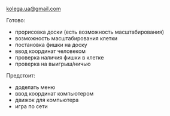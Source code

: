 kolega.ua@gmail.com

Готово:
- прорисовка доски (есть возможность масштабирования)
- возможность масштабирования клетки
- постановка фишки на доску
- ввод координат человеком
- проверка наличия фишки в клетке
- проверка на выигрыш/ничью

Предстоит:
- доделать меню
- ввод координат компьютером
- движок для компьютера
- игра по сети
